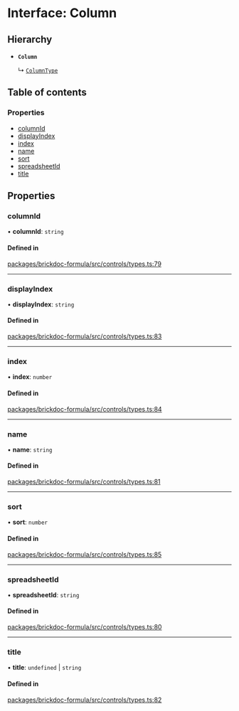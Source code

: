 # Interface: Column

## Hierarchy

- **`Column`**

  ↳ [`ColumnType`](ColumnType.md)

## Table of contents

### Properties

- [columnId](Column.md#columnid)
- [displayIndex](Column.md#displayindex)
- [index](Column.md#index)
- [name](Column.md#name)
- [sort](Column.md#sort)
- [spreadsheetId](Column.md#spreadsheetid)
- [title](Column.md#title)

## Properties

### <a id="columnid" name="columnid"></a> columnId

• **columnId**: `string`

#### Defined in

[packages/brickdoc-formula/src/controls/types.ts:79](https://github.com/brickdoc/brickdoc/blob/main/packages/brickdoc-formula/src/controls/types.ts#L79)

___

### <a id="displayindex" name="displayindex"></a> displayIndex

• **displayIndex**: `string`

#### Defined in

[packages/brickdoc-formula/src/controls/types.ts:83](https://github.com/brickdoc/brickdoc/blob/main/packages/brickdoc-formula/src/controls/types.ts#L83)

___

### <a id="index" name="index"></a> index

• **index**: `number`

#### Defined in

[packages/brickdoc-formula/src/controls/types.ts:84](https://github.com/brickdoc/brickdoc/blob/main/packages/brickdoc-formula/src/controls/types.ts#L84)

___

### <a id="name" name="name"></a> name

• **name**: `string`

#### Defined in

[packages/brickdoc-formula/src/controls/types.ts:81](https://github.com/brickdoc/brickdoc/blob/main/packages/brickdoc-formula/src/controls/types.ts#L81)

___

### <a id="sort" name="sort"></a> sort

• **sort**: `number`

#### Defined in

[packages/brickdoc-formula/src/controls/types.ts:85](https://github.com/brickdoc/brickdoc/blob/main/packages/brickdoc-formula/src/controls/types.ts#L85)

___

### <a id="spreadsheetid" name="spreadsheetid"></a> spreadsheetId

• **spreadsheetId**: `string`

#### Defined in

[packages/brickdoc-formula/src/controls/types.ts:80](https://github.com/brickdoc/brickdoc/blob/main/packages/brickdoc-formula/src/controls/types.ts#L80)

___

### <a id="title" name="title"></a> title

• **title**: `undefined` \| `string`

#### Defined in

[packages/brickdoc-formula/src/controls/types.ts:82](https://github.com/brickdoc/brickdoc/blob/main/packages/brickdoc-formula/src/controls/types.ts#L82)
